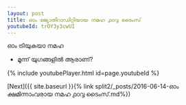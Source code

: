 ```yaml
---
layout: post
title: ഓം ജ്യോതിറാഡിറ്റിയായ നമഹ ൧൦൮ ടൈംസ്
youtubeId: trOY3y3cwUI
---
```

 
 
 ഓം ട്രിയുകയാ നമഹ 
 
 -  മൂന്ന് യുഗങ്ങളിൽ ആരാണ്? 
 
  
 
  
 
 
 
 
 
 


{% include youtubePlayer.html id=page.youtubeId %}
 
[Next]({{ site.baseurl }}{% link  split2/_posts/2016-06-14-ഓം ക്ഷമിന്നാംവരായ നമഹ ൧൦൮ ടൈംസ്.md%})
 
